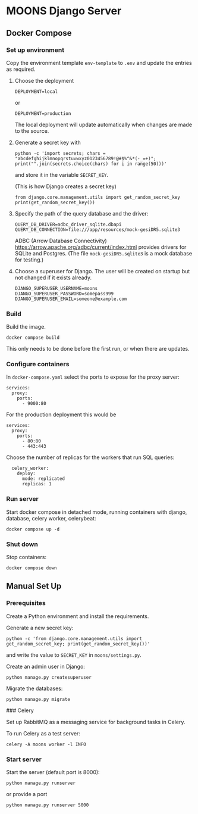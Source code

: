 # MOONS Django Server

## Docker Compose

### Set up environment

Copy the environment template `env-template` to `.env` and update the entries as required.

1.  Choose the deployment
    ```
    DEPLOYMENT=local
    ```
    or
    ```
    DEPLOYMENT=production
    ```
    The local deployment will update automatically when changes are made to the source.

1.  Generate a secret key with
    ```
    python -c 'import secrets; chars = "abcdefghijklmnopqrstuvwxyz0123456789!@#$%^&*(-_=+)"; print("".join(secrets.choice(chars) for i in range(50)))'
    ```

    and store it in the variable `SECRET_KEY`.

    (This is how Django creates a secret key)
    ```
    from django.core.management.utils import get_random_secret_key
    print(get_random_secret_key())
    ```

1.  Specify the path of the query database and the driver:
    ```
    QUERY_DB_DRIVER=adbc_driver_sqlite.dbapi
    QUERY_DB_CONNECTION=file:///app/resources/mock-gesiDR5.sqlite3
    ```

    ADBC (Arrow Database Connectivity) https://arrow.apache.org/adbc/current/index.html provides drivers for SQLite and Postgres.
    (The file `mock-gesiDR5.sqlite3` is a mock database for testing.)

1.  Choose a superuser for Django. The user will be created on startup but not changed if it exists already.
    ```
    DJANGO_SUPERUSER_USERNAME=moons
    DJANGO_SUPERUSER_PASSWORD=somepass999
    DJANGO_SUPERUSER_EMAIL=someone@example.com
    ````

### Build

Build the image.
```
docker compose build
```
This only needs to be done before the first run, or when there are updates.

### Configure containers

In `docker-compose.yaml` select the ports to expose for the proxy server:
```
services:
  proxy:
    ports:
      - 9000:80
```

For the production deployment this would be
```
services:
  proxy:
    ports:
      - 80:80
      - 443:443
```

Choose the number of replicas for the workers that run SQL queries:
```
  celery_worker:
    deploy:
      mode: replicated
      replicas: 1
```

### Run server

Start docker compose in detached mode, running containers with django, database, celery worker, celerybeat:
```
docker compose up -d
```

### Shut down

Stop containers:
```
docker compose down
```

## Manual Set Up

### Prerequisites

Create a Python environment and install the requirements.

Generate a new secret key:
```
python -c 'from django.core.management.utils import get_random_secret_key; print(get_random_secret_key())'
```
and write the value to `SECRET_KEY` in `moons/settings.py`.

Create an admin user in Django:
```
python manage.py createsuperuser
```

Migrate the databases:
```
python manage.py migrate
```

### Celery

Set up RabbitMQ as a messaging service for background tasks in Celery.

To run Celery as a test server:

```
celery -A moons worker -l INFO
```

### Start server

Start the server (default port is 8000):
```
python manage.py runserver
```

or provide a port
```
python manage.py runserver 5000
```
